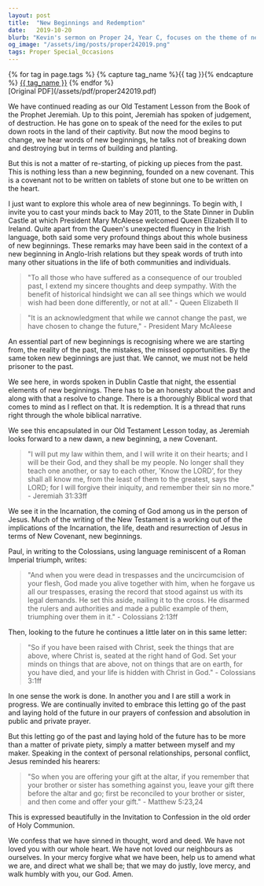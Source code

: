```yaml
---
layout: post
title:  "New Beginnings and Redemption"
date:   2019-10-20
blurb: "Kevin's sermon on Proper 24, Year C, focuses on the theme of new beginnings, anchored in the biblical narrative of redemption. He reflects on the need for honesty about the past and a resolve to change, drawing parallels between personal and communal transformation. The sermon emphasizes the new covenant written on the heart, as prophesied by Jeremiah, and the transformative power of Christ's incarnation, death, and resurrection."
og_image: "/assets/img/posts/proper242019.png"
tags: Proper Special_Occasions
---    
```

<div class="tag-pills">
  {% for tag in page.tags %}
    {% capture tag_name %}{{ tag }}{% endcapture %}
    <a href="{{ site.baseurl }}/tag/{{ tag_name }}" class="tag-pill">{{ tag_name }}</a>
  {% endfor %}
</div>
[Original PDF](/assets/pdf/proper242019.pdf)

We have continued reading as our Old Testament Lesson from the Book of the Prophet Jeremiah. Up to this point, Jeremiah has spoken of judgement, of destruction. He has gone on to speak of the need for the exiles to put down roots in the land of their captivity. But now the mood begins to change, we hear words of new beginnings, he talks not of breaking down and destroying but in terms of building and planting.

But this is not a matter of re-starting, of picking up pieces from the past. This is nothing less than a new beginning, founded on a new covenant. This is a covenant not to be written on tablets of stone but one to be written on the heart.

I just want to explore this whole area of new beginnings. To begin with, I invite you to cast your minds back to May 2011, to the State Dinner in Dublin Castle at which President Mary McAleese welcomed Queen Elizabeth II to Ireland. Quite apart from the Queen's unexpected fluency in the Irish language, both said some very profound things about this whole business of new beginnings. These remarks may have been said in the context of a new beginning in Anglo-Irish relations but they speak words of truth into many other situations in the life of both communities and individuals.

> "To all those who have suffered as a consequence of our troubled past, I extend my sincere thoughts and deep sympathy. With the benefit of historical hindsight we can all see things which we would wish had been done differently, or not at all." - Queen Elizabeth II

> "It is an acknowledgment that while we cannot change the past, we have chosen to change the future," - President Mary McAleese

An essential part of new beginnings is recognising where we are starting from, the reality of the past, the mistakes, the missed opportunities. By the same token new beginnings are just that. We cannot, we must not be held prisoner to the past.

We see here, in words spoken in Dublin Castle that night, the essential elements of new beginnings. There has to be an honesty about the past and along with that a resolve to change. There is a thoroughly Biblical word that comes to mind as I reflect on that. It is redemption. It is a thread that runs right through the whole biblical narrative.

We see this encapsulated in our Old Testament Lesson today, as Jeremiah looks forward to a new dawn, a new beginning, a new Covenant.

> "I will put my law within them, and I will write it on their hearts; and I will be their God, and they shall be my people. No longer shall they teach one another, or say to each other, 'Know the LORD', for they shall all know me, from the least of them to the greatest, says the LORD; for I will forgive their iniquity, and remember their sin no more." - Jeremiah 31:33ff

We see it in the Incarnation, the coming of God among us in the person of Jesus. Much of the writing of the New Testament is a working out of the implications of the Incarnation, the life, death and resurrection of Jesus in terms of New Covenant, new beginnings.

Paul, in writing to the Colossians, using language reminiscent of a Roman Imperial triumph, writes:

> "And when you were dead in trespasses and the uncircumcision of your flesh, God made you alive together with him, when he forgave us all our trespasses, erasing the record that stood against us with its legal demands. He set this aside, nailing it to the cross. He disarmed the rulers and authorities and made a public example of them, triumphing over them in it." - Colossians 2:13ff

Then, looking to the future he continues a little later on in this same letter:

> "So if you have been raised with Christ, seek the things that are above, where Christ is, seated at the right hand of God. Set your minds on things that are above, not on things that are on earth, for you have died, and your life is hidden with Christ in God." - Colossians 3:1ff

In one sense the work is done. In another you and I are still a work in progress. We are continually invited to embrace this letting go of the past and laying hold of the future in our prayers of confession and absolution in public and private prayer.

But this letting go of the past and laying hold of the future has to be more than a matter of private piety, simply a matter between myself and my maker. Speaking in the context of personal relationships, personal conflict, Jesus reminded his hearers:

> "So when you are offering your gift at the altar, if you remember that your brother or sister has something against you, leave your gift there before the altar and go; first be reconciled to your brother or sister, and then come and offer your gift." - Matthew 5:23,24

This is expressed beautifully in the Invitation to Confession in the old order of Holy Communion.

We confess that we have sinned in thought, word and deed. We have not loved you with our whole heart. We have not loved our neighbours as ourselves. In your mercy forgive what we have been, help us to amend what we are, and direct what we shall be; that we may do justly, love mercy, and walk humbly with you, our God. Amen.
